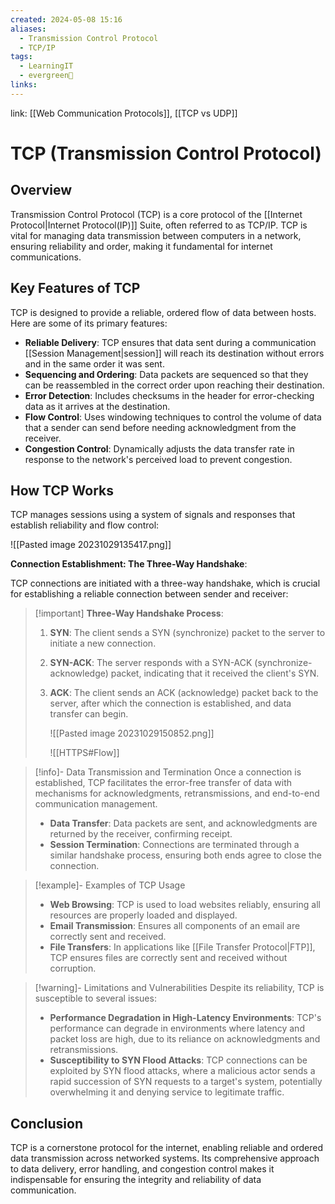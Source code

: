 ```yaml
---
created: 2024-05-08 15:16
aliases:
  - Transmission Control Protocol
  - TCP/IP
tags:
  - LearningIT
  - evergreen🌳
links:
---
```


link: [[Web Communication Protocols]], [[TCP vs UDP]]

# TCP (Transmission Control Protocol)

## Overview

Transmission Control Protocol (TCP) is a core protocol of the [[Internet Protocol|Internet Protocol(IP)]] Suite, often referred to as TCP/IP. TCP is vital for managing data transmission between computers in a network, ensuring reliability and order, making it fundamental for internet communications.

## Key Features of TCP

TCP is designed to provide a reliable, ordered flow of data between hosts. Here are some of its primary features:

- **Reliable Delivery**: TCP ensures that data sent during a communication [[Session Management|session]] will reach its destination without errors and in the same order it was sent.
- **Sequencing and Ordering**: Data packets are sequenced so that they can be reassembled in the correct order upon reaching their destination.
- **Error Detection**: Includes checksums in the header for error-checking data as it arrives at the destination.
- **Flow Control**: Uses windowing techniques to control the volume of data that a sender can send before needing acknowledgment from the receiver.
- **Congestion Control**: Dynamically adjusts the data transfer rate in response to the network's perceived load to prevent congestion.

## How TCP Works

TCP manages sessions using a system of signals and responses that establish reliability and flow control:


![[Pasted image 20231029135417.png]]


**Connection Establishment: The Three-Way Handshake**:

TCP connections are initiated with a three-way handshake, which is crucial for establishing a reliable connection between sender and receiver:

> [!important] **Three-Way Handshake Process**:
> 1. **SYN**: The client sends a SYN (synchronize) packet to the server to initiate a new connection.
> 2. **SYN-ACK**: The server responds with a SYN-ACK (synchronize-acknowledge) packet, indicating that it received the client's SYN.
> 3. **ACK**: The client sends an ACK (acknowledge) packet back to the server, after which the connection is established, and data transfer can begin.
>    
>    ![[Pasted image 20231029150852.png]]
>    
>    ![[HTTPS#Flow]]




> [!info]-  Data Transmission and Termination
> Once a connection is established, TCP facilitates the error-free transfer of data with mechanisms for acknowledgments, retransmissions, and end-to-end communication management.
> 
> - **Data Transfer**: Data packets are sent, and acknowledgments are returned by the receiver, confirming receipt.
> - **Session Termination**: Connections are terminated through a similar handshake process, ensuring both ends agree to close the connection.


> [!example]- Examples of TCP Usage
> - **Web Browsing**: TCP is used to load websites reliably, ensuring all resources are properly loaded and displayed.
> - **Email Transmission**: Ensures all components of an email are correctly sent and received.
> - **File Transfers**: In applications like [[File Transfer Protocol|FTP]], TCP ensures files are correctly sent and received without corruption.


> [!warning]- Limitations and Vulnerabilities
> Despite its reliability, TCP is susceptible to several issues:
> - **Performance Degradation in High-Latency Environments**: TCP's performance can degrade in environments where latency and packet loss are high, due to its reliance on acknowledgments and retransmissions.
> - **Susceptibility to SYN Flood Attacks**: TCP connections can be exploited by SYN flood attacks, where a malicious actor sends a rapid succession of SYN requests to a target's system, potentially overwhelming it and denying service to legitimate traffic.

## Conclusion

TCP is a cornerstone protocol for the internet, enabling reliable and ordered data transmission across networked systems. Its comprehensive approach to data delivery, error handling, and congestion control makes it indispensable for ensuring the integrity and reliability of data communication.


